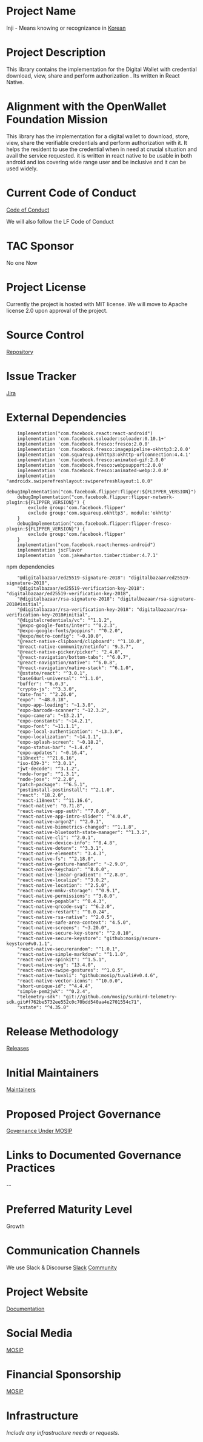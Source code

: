 # Project Name
Inji - Means knowing or recognizance in [Korean](https://en.wikipedia.org/wiki/Korean_language)

# Project Description
This library contains the implementation for the Digital Wallet with credential download, view, share and perform authorization . Its written in React Native.

# Alignment with the OpenWallet Foundation Mission
This library has the implementation for a digital wallet to download, store, view, share the verifiable credentials and perform authorization with it. It helps the resident to use the credential when in need at crucial situation and avail the service requested. it is written in react native to be usable in both android and ios covering wide range user and be inclusive and it can be used widely.

# Current Code of Conduct
[Code of Conduct](https://docs.mosip.io/1.2.0/community/code-of-conduct)

We will also follow the LF Code of Conduct

# TAC Sponsor
No one Now

# Project License
Currently the project is hosted with  MIT license. We will move to Apache license 2.0 upon approval of the project.

# Source Control
[Repository](https://github.com/mosip/inji)

# Issue Tracker
[Jira](https://mosip.atlassian.net/jira/software/c/projects/INJIMOB/boards/91)

# External Dependencies
```
    implementation("com.facebook.react:react-android")
    implementation 'com.facebook.soloader:soloader:0.10.1+'
    implementation 'com.facebook.fresco:fresco:2.0.0'
    implementation 'com.facebook.fresco:imagepipeline-okhttp3:2.0.0'
    implementation 'com.squareup.okhttp3:okhttp-urlconnection:4.4.1'
    implementation 'com.facebook.fresco:animated-gif:2.0.0'
    implementation 'com.facebook.fresco:webpsupport:2.0.0'
    implementation 'com.facebook.fresco:animated-webp:2.0.0'   
    implementation "androidx.swiperefreshlayout:swiperefreshlayout:1.0.0"
    debugImplementation("com.facebook.flipper:flipper:${FLIPPER_VERSION}")
    debugImplementation("com.facebook.flipper:flipper-network-plugin:${FLIPPER_VERSION}") {
        exclude group:'com.facebook.flipper'
        exclude group:'com.squareup.okhttp3', module:'okhttp'
    }
    debugImplementation("com.facebook.flipper:flipper-fresco-plugin:${FLIPPER_VERSION}") {
        exclude group:'com.facebook.flipper'
    }
    implementation("com.facebook.react:hermes-android")
    implementation jscFlavor
    implementation 'com.jakewharton.timber:timber:4.7.1'
```
npm dependencies

```
    "@digitalbazaar/ed25519-signature-2018": "digitalbazaar/ed25519-signature-2018",
    "@digitalbazaar/ed25519-verification-key-2018": "digitalbazaar/ed25519-verification-key-2018",
    "@digitalbazaar/rsa-signature-2018": "digitalbazaar/rsa-signature-2018#initial",
    "@digitalbazaar/rsa-verification-key-2018": "digitalbazaar/rsa-verification-key-2018#initial",
    "@digitalcredentials/vc": "^1.1.2",
    "@expo-google-fonts/inter": "^0.2.3",
    "@expo-google-fonts/poppins": "^0.2.0",
    "@expo/metro-config": "~0.10.0",
    "@react-native-clipboard/clipboard": "^1.10.0",
    "@react-native-community/netinfo": "9.3.7",
    "@react-native-picker/picker": "2.4.8",
    "@react-navigation/bottom-tabs": "^6.0.7",
    "@react-navigation/native": "^6.0.8",
    "@react-navigation/native-stack": "^6.1.0",
    "@xstate/react": "^3.0.1",
    "base64url-universal": "^1.1.0",
    "buffer": "^6.0.3",
    "crypto-js": "^3.3.0",
    "date-fns": "^2.26.0",
    "expo": "~48.0.18",
    "expo-app-loading": "~1.3.0",
    "expo-barcode-scanner": "~12.3.2",
    "expo-camera": "~13.2.1",
    "expo-constants": "~14.2.1",
    "expo-font": "~11.1.1",
    "expo-local-authentication": "~13.3.0",
    "expo-localization": "~14.1.1",
    "expo-splash-screen": "~0.18.2",
    "expo-status-bar": "~1.4.4",
    "expo-updates": "~0.16.4",
    "i18next": "^21.6.16",
    "iso-639-3": "^3.0.1",
    "jwt-decode": "^3.1.2",
    "node-forge": "^1.3.1",
    "node-jose": "^2.2.0",
    "patch-package": "^6.5.1",
    "postinstall-postinstall": "^2.1.0",
    "react": "18.2.0",
    "react-i18next": "^11.16.6",
    "react-native": "0.71.8",
    "react-native-app-auth": "^7.0.0",
    "react-native-app-intro-slider": "^4.0.4",
    "react-native-argon2": "^2.0.1",
    "react-native-biometrics-changed": "^1.1.8",
    "react-native-bluetooth-state-manager": "^1.3.2",
    "react-native-cli": "^2.0.1",
    "react-native-device-info": "^8.4.8",
    "react-native-dotenv": "^3.3.1",
    "react-native-elements": "3.4.3",
    "react-native-fs": "^2.18.0",
    "react-native-gesture-handler": "~2.9.0",
    "react-native-keychain": "^8.0.0",
    "react-native-linear-gradient": "^2.8.0",
    "react-native-localize": "^3.0.2",
    "react-native-location": "^2.5.0",
    "react-native-mmkv-storage": "^0.9.1",
    "react-native-permissions": "^3.8.0",
    "react-native-popable": "^0.4.3",
    "react-native-qrcode-svg": "^6.2.0",
    "react-native-restart": "^0.0.24",
    "react-native-rsa-native": "^2.0.5",
    "react-native-safe-area-context": "4.5.0",
    "react-native-screens": "~3.20.0",
    "react-native-secure-key-store": "^2.0.10",
    "react-native-secure-keystore": "github:mosip/secure-keystore#v0.1.1",
    "react-native-securerandom": "^1.0.1",
    "react-native-simple-markdown": "^1.1.0",
    "react-native-spinkit": "^1.5.1",
    "react-native-svg": "13.4.0",
    "react-native-swipe-gestures": "^1.0.5",
    "react-native-tuvali": "github:mosip/tuvali#v0.4.6",
    "react-native-vector-icons": "^10.0.0",
    "short-unique-id": "^4.4.4",
    "simple-pem2jwk": "^0.2.4",
    "telemetry-sdk": "git://github.com/mosip/sunbird-telemetry-sdk.git#f762be5732ee552c0c70bdd540aa4e2701554c71",
    "xstate": "^4.35.0"
```

# Release Methodology
[Releases](https://github.com/mosip/inji/releases)

# Initial Maintainers
[Maintainers](https://github.com/mosip/inji/blob/main/MAINTAINERS.md)

# Proposed Project Governance
[Governance Under MOSIP](https://www.mosip.io/governance.php)

# Links to Documented Governance Practices
--

# Preferred Maturity Level
Growth

# Communication Channels
We use Slack & Discourse
[Slack](HTTP://mosip-team.slack.com)
[Community](https://community.mosip.io/)

# Project Website
[Documentation](https://docs.mosip.io/inji/)

# Social Media
[MOSIP](https://www.linkedin.com/company/mosip-project/?originalSubdomain=in)

# Financial Sponsorship
[MOSIP](https://www.mosip.io/)

# Infrastructure
_Include any infrastructure needs or requests._
